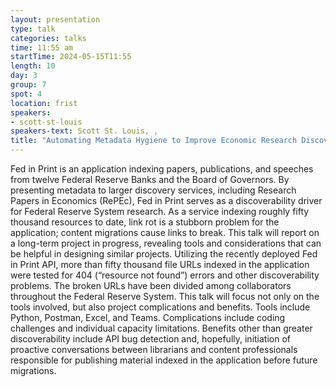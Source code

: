 ```yaml
---
layout: presentation
type: talk
categories: talks
time: 11:55 am
startTime: 2024-05-15T11:55
length: 10
day: 3
group: 7
spot: 4
location: frist
speakers:
- scott-st-louis
speakers-text: Scott St. Louis, ,
title: "Automating Metadata Hygiene to Improve Economic Research Discoverability"
---
```

Fed in Print is an application indexing papers, publications, and speeches from twelve Federal Reserve Banks and the Board of Governors. By presenting metadata to larger discovery services, including Research Papers in Economics (RePEc), Fed in Print serves as a discoverability driver for Federal Reserve System research. As a service indexing roughly fifty thousand resources to date, link rot is a stubborn problem for the application; content migrations cause links to break. This talk will report on a long-term project in progress, revealing tools and considerations that can be helpful in designing similar projects. Utilizing the recently deployed Fed in Print API, more than fifty thousand file URLs indexed in the application were tested for 404 (“resource not found”) errors and other discoverability problems. The broken URLs have been divided among collaborators throughout the Federal Reserve System. This talk will focus not only on the tools involved, but also project complications and benefits. Tools include Python, Postman, Excel, and Teams. Complications include coding challenges and individual capacity limitations. Benefits other than greater discoverability include API bug detection and, hopefully, initiation of proactive conversations between librarians and content professionals responsible for publishing material indexed in the application before future migrations.
